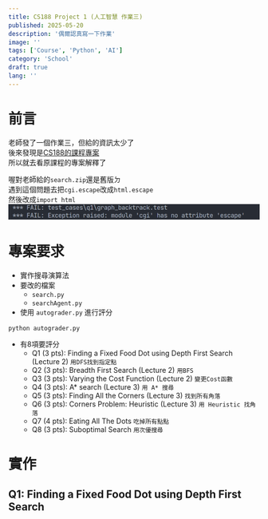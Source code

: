 ```yaml
---
title: CS188 Project 1 (人工智慧 作業三)
published: 2025-05-20
description: '偶爾認真寫一下作業'
image: ''
tags: ['Course', 'Python', 'AI']
category: 'School'
draft: true 
lang: ''
---
```


# 前言
老師發了一個作業三，但給的資訊太少了<br>
後來發現是[CS188的課程專案](https://inst.eecs.berkeley.edu/~cs188/sp25/projects/proj1/)<br>
所以就去看原課程的專案解釋了

喔對老師給的`search.zip`還是舊版ㄉ<br>
遇到這個問題去把`cgi.escape`改成`html.escape`<br>
然後改成`import html`
![alt text](AI_HW3/image.png)


# 專案要求
* 實作搜尋演算法
* 要改的檔案
  * `search.py`
  * `searchAgent.py`
* 使用 `autograder.py` 進行評分
```
python autograder.py
```
* 有8項要評分
  * Q1 (3 pts): Finding a Fixed Food Dot using Depth First Search (Lecture 2) `用DFS找到指定點`
  * Q2 (3 pts): Breadth First Search (Lecture 2) `用BFS`
  * Q3 (3 pts): Varying the Cost Function (Lecture 2) `變更Cost函數`
  * Q4 (3 pts): A* search (Lecture 3) `用 A* 搜尋`
  * Q5 (3 pts): Finding All the Corners (Lecture 3) `找到所有角落`
  * Q6 (3 pts): Corners Problem: Heuristic (Lecture 3) `用 Heuristic 找角落`
  * Q7 (4 pts): Eating All The Dots `吃掉所有點點`
  * Q8 (3 pts): Suboptimal Search `用次優搜尋`
  
# 實作

## Q1: Finding a Fixed Food Dot using Depth First Search